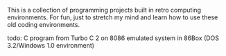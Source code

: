 This is a collection of programming projects built in retro computing environments. For fun, just to stretch my mind and learn how to use these old coding environments.

todo: C program from Turbo C 2 on 8086 emulated system in 86Box 
      (DOS 3.2/Windows 1.0 environment)